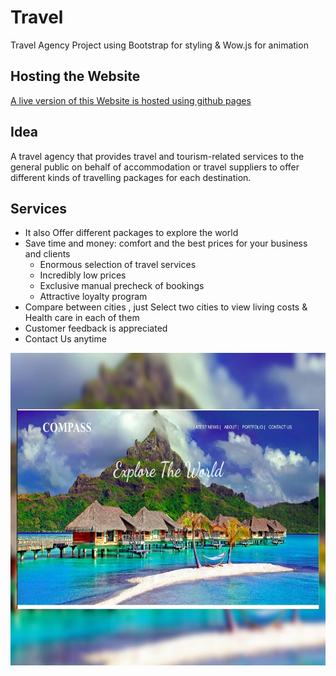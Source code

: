 # Travel
Travel Agency Project using Bootstrap for styling & Wow.js for animation
## Hosting the Website

[A live version of this Website is hosted using github pages](https://nouraan-ahmed.github.io/Travel/)

## Idea
A travel agency that provides travel and tourism-related services to the general public on behalf of accommodation or travel suppliers to offer different kinds of travelling packages for each destination.

 
## Services

* It also Offer different packages to explore the world
* Save time and money: comfort and the best prices for your business and clients
  * Enormous selection of travel services 
  * Incredibly low prices
  * Exclusive manual precheck of bookings
  * Attractive loyalty program 
* Compare between cities , just Select two cities to view living costs & Health care in each of them 
* Customer feedback is appreciated
* Contact Us anytime

<div align="center">
<img src="https://github.com/nouraan-ahmed/Travel/blob/master/img/out1.jpeg" width="850" height="500" > 
<div>


